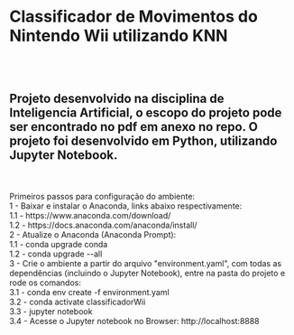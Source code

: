 <html>
    <head>
        <h1> Classificador de Movimentos do Nintendo Wii utilizando KNN </h1>
    </head>
    <br/>
    <br/>
<body>
    <h2>Projeto desenvolvido na disciplina de Inteligencia Artificial, o escopo do projeto pode ser encontrado no pdf em anexo no repo. O projeto foi desenvolvido em Python, utilizando Jupyter Notebook.</h2>
    <br/>
    <br/>
    Primeiros passos para configuração do ambiente:
    <br/>
    1 - Baixar e instalar o Anaconda, links abaixo respectivamente:
    <br/>
        1.1 - https://www.anaconda.com/download/
        <br/>
        1.2 - https://docs.anaconda.com/anaconda/install/
        <br/>
    2 - Atualize o Anaconda (Anaconda Prompt):
    <br/>
        1.1 - conda upgrade conda
        <br/>
        1.2 - conda upgrade --all
        <br/>
    3 - Crie o ambiente a partir do arquivo "environment.yaml", com todas as dependências (incluindo o Jupyter Notebook), entre na pasta do projeto e rode os comandos:
    <br/>
        3.1 - conda env create -f environment.yaml
        <br/>
        3.2 - conda activate classificadorWii 
        <br/>
        3.3 - jupyter notebook
        <br/>
        3.4 - Acesse o Jupyter notebook no Browser: http://localhost:8888 
        <br/>
</body>
</html>
      
